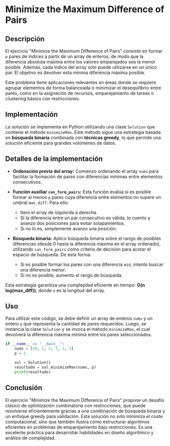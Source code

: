 # Minimize the Maximum Difference of Pairs

## Descripción

El ejercicio "Minimize the Maximum Difference of Pairs" consiste en formar `p` pares de índices a partir de un array de enteros, de modo que la diferencia absoluta máxima entre los valores emparejados sea la menor posible. Además, cada índice del array solo puede utilizarse en un único par. El objetivo es devolver esta mínima diferencia máxima posible.

Este problema tiene aplicaciones relevantes en áreas donde se requiere agrupar elementos de forma balanceada o minimizar el desequilibrio entre pares, como en la asignación de recursos, emparejamiento de tareas o clustering básico con restricciones.

## Implementación

La solución se implementa en Python utilizando una clase `Solution` que contiene el método `minimizeMax`. Este método sigue una estrategia basada en **búsqueda binaria** combinada con **técnicas greedy**, lo que permite una solución eficiente para grandes volúmenes de datos.

## Detalles de la implementación

- **Ordenación previa del array:** Comienzo ordenando el array `nums` para facilitar la formación de pares con diferencias mínimas entre elementos consecutivos.

- **Función auxiliar `can_form_pairs`:** Esta función evalúa si es posible formar al menos `p` pares cuya diferencia entre elementos no supere un umbral `max_diff`. Para ello:
  - Itero el array de izquierda a derecha.
  - Si la diferencia entre un par consecutivo es válida, lo cuento y avanzo dos posiciones para evitar solapamientos.
  - Si no lo es, simplemente avanzo una posición.

- **Búsqueda binaria:** Aplico búsqueda binaria sobre el rango de posibles diferencias (desde 0 hasta la diferencia máxima en el array ordenado), utilizando `can_form_pairs` como criterio de decisión para acotar el espacio de búsqueda. De esta forma:
  - Si es posible formar los pares con una diferencia `mid`, intento buscar una diferencia menor.
  - Si no es posible, aumento el rango de búsqueda.

Esta estrategia garantiza una complejidad eficiente en tiempo: **O(n log(max_diff))**, donde `n` es la longitud del array.

## Uso

Para utilizar este código, se debe definir un array de enteros `nums` y un entero `p` que representa la cantidad de pares requeridos. Luego, se instancia la clase `Solution` y se invoca el método `minimizeMax`, el cual devolverá la diferencia máxima mínima entre los pares seleccionados.

```python
if __name__ == "__main__":
    nums = [10, 1, 2, 7, 1, 3]
    p = 2

    sol = Solution()
    resultado = sol.minimizeMax(nums, p)
    print(resultado)
```

## Conclusión

El ejercicio "Minimize the Maximum Difference of Pairs" propone un desafío clásico de optimización combinatoria con restricciones, que puede resolverse eficientemente gracias a una combinación de búsqueda binaria y un enfoque greedy para validación. Esta solución no solo minimiza el coste computacional, sino que también ilustra cómo estructurar algoritmos eficientes en problemas de emparejamiento bajo restricciones. Es una excelente práctica para desarrollar habilidades en diseño algorítmico y análisis de complejidad.
